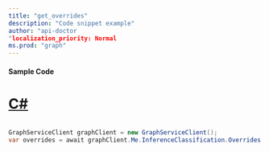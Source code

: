 ```yaml
---
title: "get_overrides"
description: "Code snippet example" 
author: "api-doctor
"localization_priority: Normal
ms.prod: "graph"
--- 
```

#### Sample Code
# [C#](#tab/Csharp)

```C#

GraphServiceClient graphClient = new GraphServiceClient();
var overrides = await graphClient.Me.InferenceClassification.Overrides.Request().GetAsync();

```
